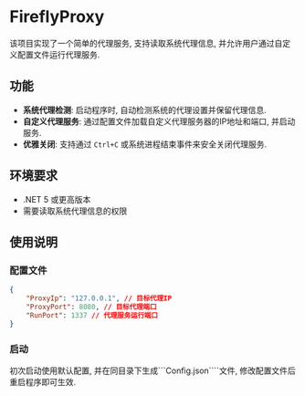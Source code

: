 # FireflyProxy

该项目实现了一个简单的代理服务, 支持读取系统代理信息, 并允许用户通过自定义配置文件运行代理服务.

## 功能

- **系统代理检测**: 启动程序时, 自动检测系统的代理设置并保留代理信息.
- **自定义代理服务**: 通过配置文件加载自定义代理服务器的IP地址和端口, 并启动服务.
- **优雅关闭**: 支持通过 `Ctrl+C` 或系统进程结束事件来安全关闭代理服务.

## 环境要求

- .NET 5 或更高版本
- 需要读取系统代理信息的权限

## 使用说明

### 配置文件

```json
{
    "ProxyIp": "127.0.0.1", // 目标代理IP
    "ProxyPort": 8080, // 目标代理端口
    "RunPort": 1337 // 代理服务运行端口
}
```

### 启动

初次启动使用默认配置, 并在同目录下生成```Config.json````文件, 修改配置文件后重启程序即可生效.
